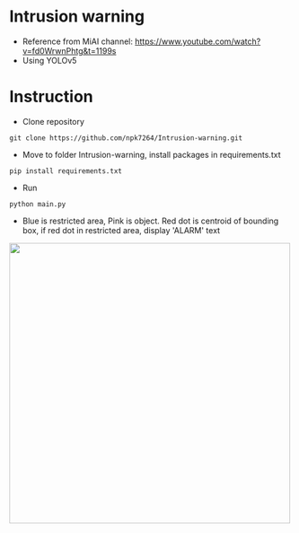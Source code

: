 # Intrusion warning
- Reference from MiAI channel: https://www.youtube.com/watch?v=fd0WrwnPhtg&t=1199s
- Using YOLOv5

# Instruction
- Clone repository
```
git clone https://github.com/npk7264/Intrusion-warning.git
```
- Move to folder Intrusion-warning, install packages in requirements.txt
```
pip install requirements.txt
```
- Run
```
python main.py
```
- Blue is restricted area, Pink is object. Red dot is centroid of bounding box, if red dot in restricted area, display 'ALARM' text

<img src="https://github.com/npk7264/Intrusion-warning/assets/90046327/0149164c-1791-4c6e-8d9e-b65a0366c1b9"  width="500">
